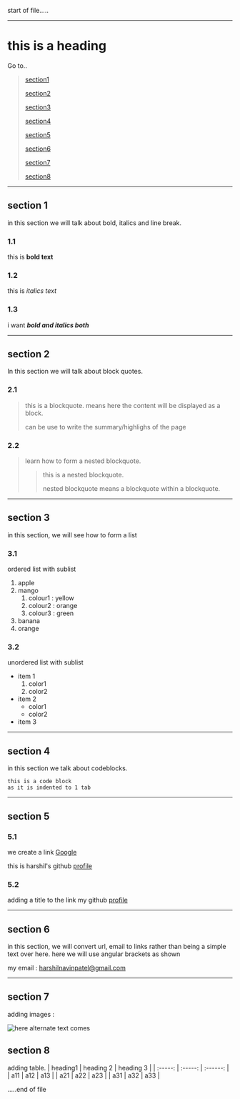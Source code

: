 start of file.....
____________
# this is a heading 
Go to..
>
>[section1](#https://github.com/Harshilpatel2605/practice-markdown/blob/main/new_file.md#section-1)
>
>[section2](#https://github.com/Harshilpatel2605/practice-markdown/blob/main/new_file.md#section-2)
>
>[section3](#https://github.com/Harshilpatel2605/practice-markdown/blob/main/new_file.md#section-3)
>
>[section4](#https://github.com/Harshilpatel2605/practice-markdown/blob/main/new_file.md#section-4)
>
>[section5](#https://github.com/Harshilpatel2605/practice-markdown/blob/main/new_file.md#section-5)
>
>[section6](#https://github.com/Harshilpatel2605/practice-markdown/blob/main/new_file.md#section-6)
>
>[section7](#https://github.com/Harshilpatel2605/practice-markdown/blob/main/new_file.md#section-7)
>
>[section8](#https://github.com/Harshilpatel2605/practice-markdown/blob/main/new_file.md#section-8)
_____________
## section 1
in this section we will talk about bold, italics and line break.
### 1.1
this is **bold text**
### 1.2
this is *italics text*
### 1.3
i want ***bold and italics both***
______________
## section 2
In this section we will talk about block quotes.
### 2.1
> this is a blockquote.
> means here the content will be displayed as a block.
>
> 
> can be use to write the summary/highlighs of the page 

### 2.2
> learn how to form a nested blockquote.
>> this is a nested blockquote.
>>
>>nested blockquote means a blockquote within a blockquote.
__________________
## section 3 
in this section, we will see how to form a list
### 3.1
ordered list with sublist 
1. apple
2. mango 
   1. colour1 : yellow
   2. colour2 : orange
   3. colour3 : green 
3. banana
4. orange
### 3.2
unordered list with sublist 
- item 1
    1. color1
    2. color2
- item 2
    - color1
    - color2
- item 3
__________
## section 4 
in this section we talk about codeblocks.

    this is a code block 
    as it is indented to 1 tab 

___________
## section 5
### 5.1
we create a link 
[Google](https://google.com)

this is harshil's github [profile](https://github.com/Harshilpatel2605)
### 5.2
adding a title to the link
my github [profile](https://github.com/Harshilpatel2605 "harshil's github profile")

____________
## section 6
in this section, we will convert url, email to links rather than being a simple text over here.
here we will use angular brackets as shown 

my email :
<harshilnavinpatel@gmail.com>
___________________
## section 7
adding images :

![here alternate text comes](https://images.unsplash.com/photo-1585521747230-516376e5a85d?ixlib=rb-4.0.3&ixid=MnwxMjA3fDB8MHxzZWFyY2h8Mnx8cGlsZSUyMG9mJTIwYm9va3N8ZW58MHx8MHx8&w=1000&q=80)

## section 8
adding table.
| heading1 | heading 2 | heading 3 |
| :-----: | :-----: | :------: |
| a11 | a12 | a13 |
| a21 | a22 | a23 |
| a31 | a32 | a33 |

.....end of file

